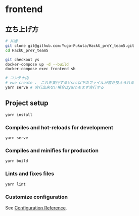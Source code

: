 # frontend

## 立ち上げ方
```sh
# 共通
git clone git@github.com:Yugo-Fukuta/HackU_preY_team5.git
cd HackU_preY_team5

git checkout ys
docker-compose up -d --build
docker-compose exec frontend sh

# コンテナ内
# vue create .　これを実行するとsrc以下のファイルが書き換えられる
yarn serve # 実行出来ない場合はyarnをまず実行する
```

## Project setup
```
yarn install
```

### Compiles and hot-reloads for development
```
yarn serve
```

### Compiles and minifies for production
```
yarn build
```

### Lints and fixes files
```
yarn lint
```

### Customize configuration
See [Configuration Reference](https://cli.vuejs.org/config/).
